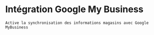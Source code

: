 # Intégration Google My Business


    Active la synchronisation des informations magasins avec Google MyBusiness
  
